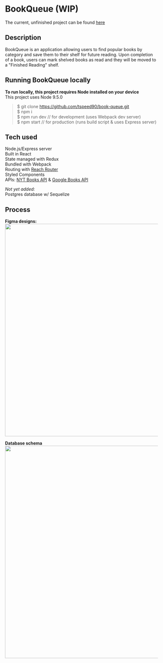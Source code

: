 # BookQueue (WIP)

The current, unfinished project can be found [here](https://book-queue.herokuapp.com)

## Description

BookQueue is an application allowing users to find popular books by category and save them to their shelf for future reading. Upon completion of a book, users can mark shelved books as read and they will be moved to a "Finished Reading" shelf.

## Running BookQueue locally

**To run locally, this project requires Node installed on your device**  
This project uses Node 9.5.0

> $ git clone https://github.com/tspeed90/book-queue.git  
> $ npm i  
> $ npm run dev // for development (uses Webpack dev server)  
> $ npm start // for production (runs build script & uses Express server)

## Tech used

Node.js/Express server  
Built in React  
State managed with Redux  
Bundled with Webpack  
Routing with [Reach Router](https://reach.tech/router)  
Styled Components  
APIs: [NYT Books API](https://developer.nytimes.com/books_api.json) & [Google Books API](https://developers.google.com/books/docs/overview)

_Not yet added:_  
Postgres database w/ Sequelize

## Process

**Figma designs:**  
<img src="https://res.cloudinary.com/dp6beg5nw/image/upload/v1535407087/bookQueue_zjp240.png" width="700px">

**Database schema**  
<img src="https://res.cloudinary.com/dp6beg5nw/image/upload/v1537735805/BookQueue_c4tg59.png" width="700px">
